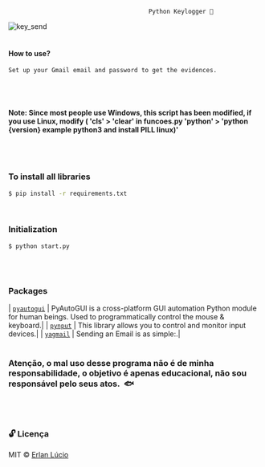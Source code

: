                                            Python Keylogger 👀
                                            

![key_send](https://user-images.githubusercontent.com/47280551/70974252-1815a680-2086-11ea-9f90-ae618d383e2c.gif)
<br><br> 


#### How to use?

```sh
Set up your Gmail email and password to get the evidences.
```
<br><br> 


#### Note: Since most people use Windows, this script has been modified, if you use Linux, modify ( 'cls' > 'clear' in funcoes.py 'python' > 'python {version} example python3  and install PILL linux)'

<br><br>

### To install all libraries
```sh
$ pip install -r requirements.txt
```
<br>


### Initialization 

```sh
$ python start.py
```
<br><br> 



### Packages
| [`pyautogui`](https://github.com/psf/requests) | PyAutoGUI is a cross-platform GUI automation Python module for human beings. Used to programmatically control the mouse & keyboard.|
| [`pynput`](https://pypi.org/project/pynput/) | This library allows you to control and monitor input devices.|
| [`yagmail`](https://pypi.org/project/yagmail/) | Sending an Email is as simple:.|
<br><br> 


### Atenção, o mal uso desse programa não é de minha responsabilidade, o objetivo é apenas educacional, não sou responsável pelo seus atos.  🐟
<br><br> 


### 🔓 Licença 
MIT © [Erlan Lúcio](https://br.linkedin.com/in/erlan-lucio-760745183)
<br><br> 


